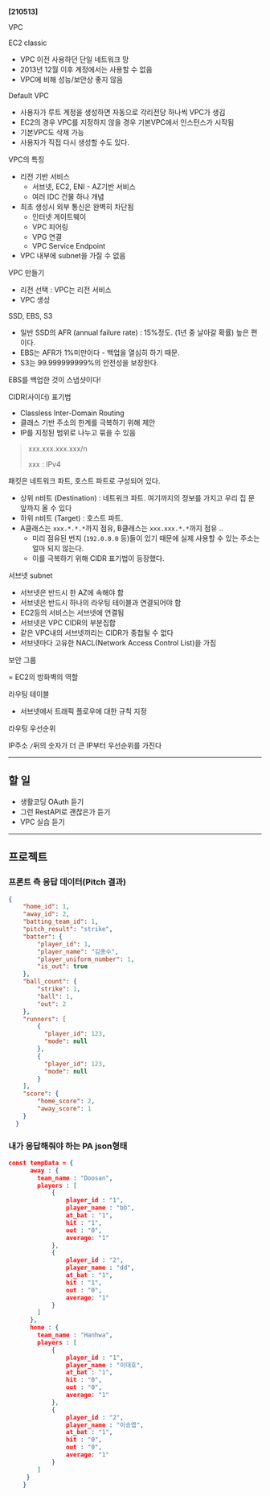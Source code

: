 **[210513]**



VPC

EC2 classic

- VPC 이전 사용하던 단일 네트워크 망
- 2013년 12월 이후 계정에서는 사용할 수 없음
- VPC에 비해 성능/보안상 좋지 않음

Default VPC

- 사용자가 루트 계정을 생성하면 자동으로 각리전당 하나씩 VPC가 생김
- EC2의 경우 VPC를 지정하지 않을 경우 기본VPC에서 인스턴스가 시작됨
- 기본VPC도 삭제 가능
- 사용자가 직접 다시 생성할 수도 있다.

VPC의 특징

- 리전 기반 서비스
  - 서브넷, EC2, ENI - AZ기반 서비스
  - 여러 IDC 건물 하나 개념
- 최초 생성시 외부 통신은 완벽히 차단됨
  - 인터넷 게이트웨이
  - VPC 피어링
  - VPG 연결
  - VPC Service Endpoint
- VPC 내부에 subnet을 가질 수 없음

VPC 만들기

- 리전 선택 : VPC는 리전 서비스
- VPC 생성

SSD, EBS, S3

- 일반 SSD의 AFR (annual failure rate) : 15%정도. (1년 중 날아갈 확률) 높은 편이다.
- EBS는 AFR가 1%미만이다 - 백업을 열심히 하기 때문.
- S3는 99.999999999%의 안전성을 보장한다.

EBS를 백업한 것이 스냅샷이다!

CIDR(사이더) 표기법 

- Classless Inter-Domain Routing
- 클래스 기반 주소의 한계를 극복하기 위해 제안
- IP를 지정된 범위로 나누고 묶을 수 있음

> xxx.xxx.xxx.xxx/n
>
> xxx : IPv4

패킷은 네트워크 파트, 호스트 파트로 구성되어 있다.

- 상위 n비트 (Destination) : 네트워크 파트. 여기까지의 정보를 가지고 우리 집 문 앞까지 올 수 있다
- 하위 n비트 (Target) : 호스트 파트. 
- A클래스는 `xxx.*.*.*`까지 점유, B클래스는 `xxx.xxx.*.*`까지 점유 ..
  - 미리 점유된 번지 (`192.0.0.0` 등)들이 있기 때문에 실제 사용할 수 있는 주소는 얼마 되지 않는다.
  - 이를 극복하기 위해 CIDR 표기법이 등장했다.

서브넷 subnet

- 서브넷은 반드시 한 AZ에 속해야 함
- 서브넷은 반드시 하나의 라우팅 테이블과 연결되어야 함
- EC2등의 서비스는 서브넷에 연결됨
- 서브넷은 VPC CIDR의 부분집합
- 같은 VPC내의 서브넷끼리는 CIDR가 중첩될 수 없다
- 서브넷마다 고유한 NACL(Network Access Control List)을 가짐

보안 그룹

= EC2의 방화벽의 역할

라우팅 테이블

- 서브넷에서 트래픽 플로우에 대한 규칙 지정

라우팅 우선순위

IP주소 `/`뒤의 숫자가 더 큰 IP부터 우선순위를 가진다



---



## 할 일

- 생활코딩 OAuth 듣기
- 그런 RestAPI로 괜찮은가 듣기
- VPC 실습 듣기



---

## 프로젝트

### 프론트 측 응답 데이터(Pitch 결과)

```json
{
    "home_id": 1,
    "away_id": 2,
    "batting_team_id": 1,
    "pitch_result": "strike",
    "batter": {
        "player_id": 1,
        "player_name": "김종수",
        "player_uniform_number": 1,
        "is_out": true
    },
    "ball_count": {
        "strike": 1,
        "ball": 1,
        "out": 2
    },
    "runners": [
        {
          "player_id": 123,
          "mode": null
        },
        {
          "player_id": 123,
          "mode": null
        }
    ],
    "score": {
        "home_score": 2,
        "away_score": 1
    }
  }

```

### 내가 응답해줘야 하는 PA json형태

```json
const tempData = {
      away : {
        team_name : "Doosan",
        players : [
            {
                player_id : "1",
                player_name : "bb",
                at_bat : "1",
                hit : "1",
                out : "0",
                average: "1"
            },
            {
                player_id : "2",
                player_name : "dd",
                at_bat : "1",
                hit : "1",
                out : "0",
                average: "1"
            }
        ]
      },
      home : {
        team_name : "Hanhwa",
        players : [
            {
                player_id : "1",
                player_name : "이대호",
                at_bat : "1",
                hit : "0",
                out : "0",
                average: "1"
            },
            {
                player_id : "2",
                player_name : "이승엽",
                at_bat : "1",
                hit : "0",
                out : "0",
                average: "1"
            }
        ]
     }
    }

```

